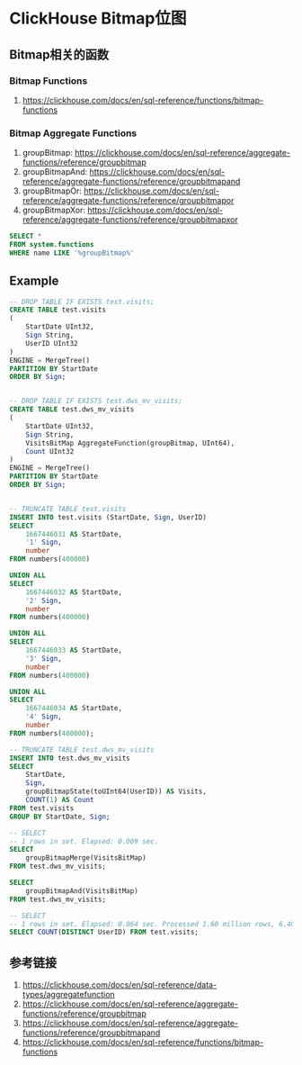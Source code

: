 # ClickHouse Bitmap位图




## Bitmap相关的函数

### Bitmap Functions
1. https://clickhouse.com/docs/en/sql-reference/functions/bitmap-functions


### Bitmap Aggregate Functions
1. groupBitmap: https://clickhouse.com/docs/en/sql-reference/aggregate-functions/reference/groupbitmap
2. groupBitmapAnd: https://clickhouse.com/docs/en/sql-reference/aggregate-functions/reference/groupbitmapand
3. groupBitmapOr: https://clickhouse.com/docs/en/sql-reference/aggregate-functions/reference/groupbitmapor
4. groupBitmapXor: https://clickhouse.com/docs/en/sql-reference/aggregate-functions/reference/groupbitmapxor

```sql
SELECT *
FROM system.functions
WHERE name LIKE '%groupBitmap%'
```


## Example

```sql
-- DROP TABLE IF EXISTS test.visits;
CREATE TABLE test.visits
(
    StartDate UInt32,
    Sign String,
    UserID UInt32
)
ENGINE = MergeTree()
PARTITION BY StartDate
ORDER BY Sign;


-- DROP TABLE IF EXISTS test.dws_mv_visits;
CREATE TABLE test.dws_mv_visits
(
    StartDate UInt32,
    Sign String,
    VisitsBitMap AggregateFunction(groupBitmap, UInt64),
    Count UInt32
)
ENGINE = MergeTree()
PARTITION BY StartDate
ORDER BY Sign;


-- TRUNCATE TABLE test.visits
INSERT INTO test.visits (StartDate, Sign, UserID)
SELECT
    1667446031 AS StartDate,
    '1' Sign,
    number
FROM numbers(400000)

UNION ALL
SELECT
    1667446032 AS StartDate,
    '2' Sign,
    number
FROM numbers(400000)

UNION ALL
SELECT
    1667446033 AS StartDate,
    '3' Sign,
    number
FROM numbers(400000)

UNION ALL
SELECT
    1667446034 AS StartDate,
    '4' Sign,
    number
FROM numbers(400000);

-- TRUNCATE TABLE test.dws_mv_visits
INSERT INTO test.dws_mv_visits
SELECT
    StartDate,
    Sign,
    groupBitmapState(toUInt64(UserID)) AS Visits,
    COUNT(1) AS Count
FROM test.visits
GROUP BY StartDate, Sign;

-- SELECT
-- 1 rows in set. Elapsed: 0.009 sec.
SELECT
    groupBitmapMerge(VisitsBitMap)
FROM test.dws_mv_visits;

SELECT
    groupBitmapAnd(VisitsBitMap)
FROM test.dws_mv_visits;

-- SELECT
-- 1 rows in set. Elapsed: 0.064 sec. Processed 1.60 million rows, 6.40 MB (25.05 million rows/s., 100.22 MB/s.)
SELECT COUNT(DISTINCT UserID) FROM test.visits;
```



## 参考链接
1. https://clickhouse.com/docs/en/sql-reference/data-types/aggregatefunction
2. https://clickhouse.com/docs/en/sql-reference/aggregate-functions/reference/groupbitmap
3. https://clickhouse.com/docs/en/sql-reference/aggregate-functions/reference/groupbitmapand
4. https://clickhouse.com/docs/en/sql-reference/functions/bitmap-functions